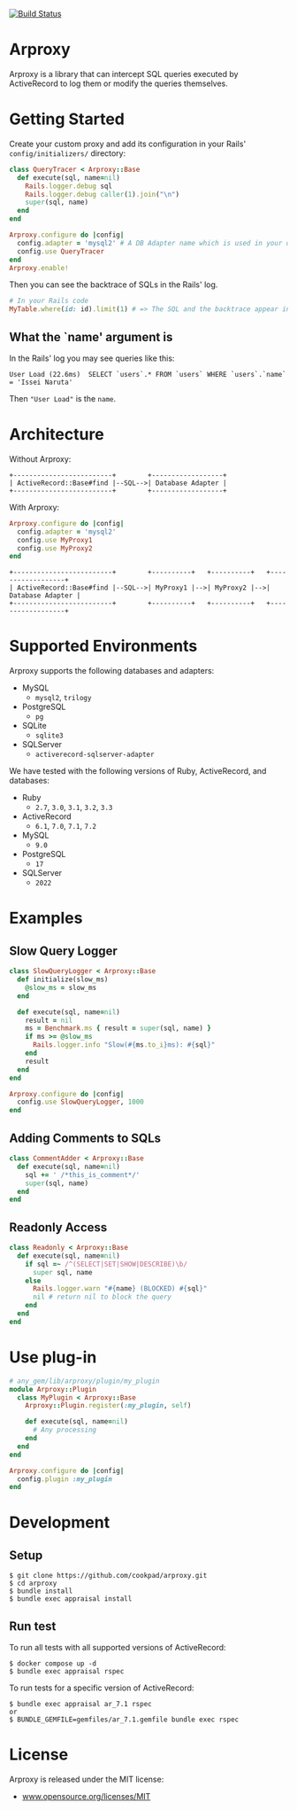 [![Build Status](https://github.com/cookpad/arproxy/actions/workflows/ruby.yml/badge.svg)](https://github.com/cookpad/arproxy/actions)

# Arproxy
Arproxy is a library that can intercept SQL queries executed by ActiveRecord to log them or modify the queries themselves.

# Getting Started
Create your custom proxy and add its configuration in your Rails' `config/initializers/` directory:

```ruby
class QueryTracer < Arproxy::Base
  def execute(sql, name=nil)
    Rails.logger.debug sql
    Rails.logger.debug caller(1).join("\n")
    super(sql, name)
  end
end

Arproxy.configure do |config|
  config.adapter = 'mysql2' # A DB Adapter name which is used in your database.yml
  config.use QueryTracer
end
Arproxy.enable!
```

Then you can see the backtrace of SQLs in the Rails' log.

```ruby
# In your Rails code
MyTable.where(id: id).limit(1) # => The SQL and the backtrace appear in the log
```

## What the `name' argument is
In the Rails' log you may see queries like this:
```
User Load (22.6ms)  SELECT `users`.* FROM `users` WHERE `users`.`name` = 'Issei Naruta'
```
Then `"User Load"` is the `name`.

# Architecture
Without Arproxy:

```
+-------------------------+        +------------------+
| ActiveRecord::Base#find |--SQL-->| Database Adapter |
+-------------------------+        +------------------+
```

With Arproxy:

```ruby
Arproxy.configure do |config|
  config.adapter = 'mysql2'
  config.use MyProxy1
  config.use MyProxy2
end
```

```
+-------------------------+        +----------+   +----------+   +------------------+
| ActiveRecord::Base#find |--SQL-->| MyProxy1 |-->| MyProxy2 |-->| Database Adapter |
+-------------------------+        +----------+   +----------+   +------------------+
```

# Supported Environments

Arproxy supports the following databases and adapters:

- MySQL
  - `mysql2`, `trilogy`
- PostgreSQL
  - `pg`
- SQLite
  - `sqlite3`
- SQLServer
  - `activerecord-sqlserver-adapter`

We have tested with the following versions of Ruby, ActiveRecord, and databases:

- Ruby
  - `2.7`, `3.0`, `3.1`, `3.2`, `3.3`
- ActiveRecord
  - `6.1`, `7.0`, `7.1`, `7.2`
- MySQL
  - `9.0`
- PostgreSQL
  - `17`
- SQLServer
  - `2022`

# Examples
## Slow Query Logger
```ruby
class SlowQueryLogger < Arproxy::Base
  def initialize(slow_ms)
    @slow_ms = slow_ms
  end

  def execute(sql, name=nil)
    result = nil
    ms = Benchmark.ms { result = super(sql, name) }
    if ms >= @slow_ms
      Rails.logger.info "Slow(#{ms.to_i}ms): #{sql}"
    end
    result
  end
end

Arproxy.configure do |config|
  config.use SlowQueryLogger, 1000
end
```

## Adding Comments to SQLs
```ruby
class CommentAdder < Arproxy::Base
  def execute(sql, name=nil)
    sql += ' /*this_is_comment*/'
    super(sql, name)
  end
end
```

## Readonly Access
```ruby
class Readonly < Arproxy::Base
  def execute(sql, name=nil)
    if sql =~ /^(SELECT|SET|SHOW|DESCRIBE)\b/
      super sql, name
    else
      Rails.logger.warn "#{name} (BLOCKED) #{sql}"
      nil # return nil to block the query
    end
  end
end
```

# Use plug-in

```ruby
# any_gem/lib/arproxy/plugin/my_plugin
module Arproxy::Plugin
  class MyPlugin < Arproxy::Base
    Arproxy::Plugin.register(:my_plugin, self)

    def execute(sql, name=nil)
      # Any processing
    end
  end
end
```

```ruby
Arproxy.configure do |config|
  config.plugin :my_plugin
end
```

# Development

## Setup

```
$ git clone https://github.com/cookpad/arproxy.git
$ cd arproxy
$ bundle install
$ bundle exec appraisal install
```

## Run test

To run all tests with all supported versions of ActiveRecord:

```
$ docker compose up -d
$ bundle exec appraisal rspec
```

To run tests for a specific version of ActiveRecord:

```
$ bundle exec appraisal ar_7.1 rspec
or
$ BUNDLE_GEMFILE=gemfiles/ar_7.1.gemfile bundle exec rspec
```

# License
Arproxy is released under the MIT license:
* www.opensource.org/licenses/MIT
